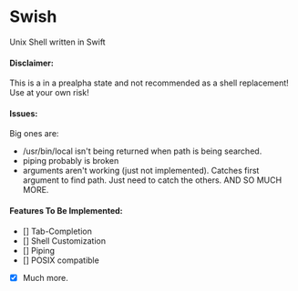 # Swish

Unix Shell written in Swift

#### Disclaimer:
This is a in a prealpha state and not recommended as a shell replacement!
Use at your own risk!

#### Issues:
Big ones are:
- /usr/bin/local isn't being returned when path is being searched.
- piping probably is broken
- arguments aren't working (just not implemented). Catches first argument to find path. Just need to catch the others.
AND SO MUCH MORE.

#### Features To Be Implemented:
- [] Tab-Completion
- [] Shell Customization
- [] Piping
- [] POSIX compatible
- [x] Much more.

